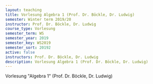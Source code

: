 ```yaml
---
layout: teaching
title: Vorlesung Algebra 1 (Prof. Dr. Böckle, Dr. Ludwig)
semester: Winter term 2019/20
instructor: Prof. Dr. Böckle, Dr. Ludwig
course_type: Vorlesung
semester_term: WS
semester_year: 2019
semester_key: WS2019
semester_sort: 20192
active: false
instructors: Prof. Dr. Böckle, Dr. Ludwig
description: Vorlesung Algebra 1 (Prof. Dr. Böckle, Dr. Ludwig)
---
```


Vorlesung "Algebra 1" (Prof. Dr. Böckle, Dr. Ludwig)

